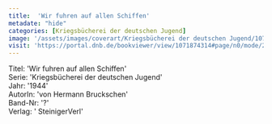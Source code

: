 ```yaml
---
title:  'Wir fuhren auf allen Schiffen'
metadate: "hide"
categories: [Kriegsbücherei der deutschen Jugend]
image: '/assets/images/coverart/Kriegsbücherei der deutschen Jugend/1071874314_00000010.jpg'
visit: 'https://portal.dnb.de/bookviewer/view/1071874314#page/n0/mode/2up'
---
```

Titel: 'Wir fuhren auf allen Schiffen' <br>
Serie: 'Kriegsbücherei der deutschen Jugend' <br>
Jahr: '1944' <br>
AutorIn: 'von Hermann Bruckschen' <br>
Band-Nr: '?' <br>
Verlag: ' SteinigerVerl'
